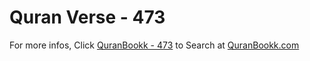 # Quran Verse - 473 

For more infos, Click [QuranBookk - 473](https://www.quranbookk.com/quran/search?q=473) to Search at [QuranBookk.com](http://quranbookk.com/)